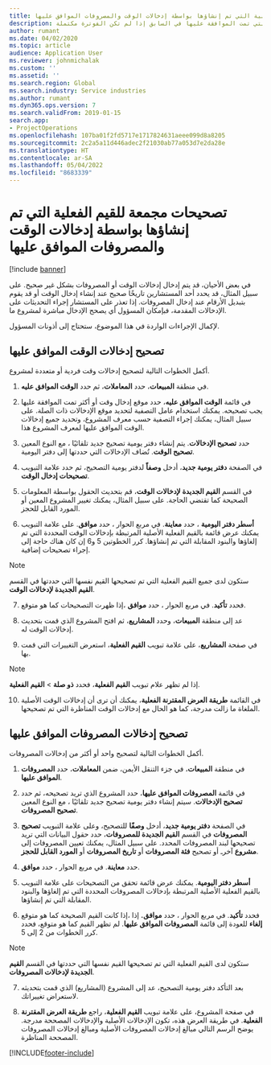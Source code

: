 ```yaml
---
title: تصحيحات مجمعة للقيم الفعلية التي تم إنشاؤها بواسطة إدخالات الوقت والمصروفات الموافق عليها
description: يشرح هذه الموضوع كيف يمكن للمسؤول إجراء تصحيحات فردية أو مجمعة لإدخالات الوقت أو المصروفات التي تمت الموافقة عليها في السابق إذا لم تكن الفوترة مكتملة.
author: rumant
ms.date: 04/02/2020
ms.topic: article
audience: Application User
ms.reviewer: johnmichalak
ms.custom: ''
ms.assetid: ''
ms.search.region: Global
ms.search.industry: Service industries
ms.author: rumant
ms.dyn365.ops.version: 7
ms.search.validFrom: 2019-01-15
search.app:
- ProjectOperations
ms.openlocfilehash: 107ba01f2fd5717e1717824631aeee099d8a8205
ms.sourcegitcommit: 2c2a5a11d446adec2f21030ab77a053d7e2da28e
ms.translationtype: HT
ms.contentlocale: ar-SA
ms.lasthandoff: 05/04/2022
ms.locfileid: "8683339"
---
```

# <a name="bulk-corrections-of-actuals-created-by-approved-time-and-expense-entries"></a>تصحيحات مجمعة للقيم الفعلية التي تم إنشاؤها بواسطة إدخالات الوقت والمصروفات الموافق عليها

[!include [banner](../includes/psa-now-project-operations.md)]

في بعض الأحيان، قد يتم إدخال إدخالات الوقت أو المصروفات بشكل غير صحيح. على سبيل المثال، قد يحدد أحد المستشارين تاريخًا صحيح عند إنشاء إدخال الوقت أو قد يقوم بتبديل الأرقام عند إدخال المصروفات. إذا تعذر على المستشار إجراء التحديثات على الإدخالات المقدمة، فبإمكان المسؤول أي يصحح الإدخال مباشرة لمشروع ما.

لإكمال الإجراءات الواردة في هذا الموضوع، ستحتاج إلى أذونات المسؤول.

## <a name="correct-approved-time-entries"></a>تصحيح إدخالات الوقت الموافق عليها     

أكمل الخطوات التالية لتصحيح إدخالات وقت فردية أو متعددة لمشروع.

1. في منطقة **المبيعات**، حدد **المعاملات‬**، ثم حدد **الوقت الموافق عليه‬**. 

2. في قائمة **الوقت الموافق عليه‬**، حدد موقع إدخال وقت أو أكثر تمت الموافقة عليها يجب تصحيحه. يمكنك استخدام عامل التصفية لتحديد موقع الإدخالات ذات الصلة. على سبيل المثال، يمكنك إجراء التصفية حسب معرف المشروع، وتحديد جميع إدخالات الوقت الموافق عليها لمعرف المشروع هذا.

3. حدد **تصحيح الإدخالات**. يتم إنشاء دفتر يومية تصحيح جديد تلقائيًا ، مع النوع المعين **تصحيح الوقت**. تُضاف الإدخالات التي حددتها إلى دفتر اليومية. 

4. في الصفحة **دفتر يومية جديد**، أدخل **وصفاً** لدفتر يومية التصحيح، ثم حدد علامة التبويب **تصحيحات إدخال الوقت**.  
5. في القسم **القيم الجديدة لإدخالات الوقت**، قم بتحديث الحقول بواسطة المعلومات الصحيحة كما تقتضي الحاجة. على سبيل المثال، يمكنك تغيير المشروع المعين أو المورد القابل للحجز.

6. حدد **معاينة**. في مربع الحوار ، حدد **موافق**. على علامة التبويب‏‎ **أسطر دفتر اليومية** ، يمكنك عرض قائمة بالقيم الفعلية الأصلية المرتبطة بإدخالات الوقت المحددة التي تم إلغاؤها والبنود المقابلة التي تم إنشاؤها. كرر الخطوتين 5 و6 إن كان هناك حاجة إلى إجراء تصحيحات إضافية. 

> [!NOTE]
> ستكون لدى جميع القيم الفعلية التي تم تصحيحها القيم نفسها التي حددتها في القسم **القيم الجديدة لإدخالات الوقت‬**.

7. إذا ظهرت التصحيحات كما هو متوقع‏‎، فحدد **تأكيد**. في مربع الحوار ، حدد **موافق**.

8. عد إلى منطقة **المبيعات**، وحدد **المشاريع**، ثم افتح المشروع الذي قمت بتحديث إدخالات الوقت له. 

9. في صفحة **المشاريع**، على علامة تبويب **القيم الفعلية**، استعرض التغييرات التي قمت بها. 

> [!NOTE]
> إذا لم تظهر علام تبويب **القيم الفعلية**، فحدد **ذو صلة** > **القيم الفعلية**.  

10. في القائمة **طريقة العرض المقترنة الفعلية‬**، يمكنك أن ترى أن إدخالات الوقت الأصلية الملغاة ما زالت مدرجة، كما هو الحال مع إدخالات الوقت المناظرة التي تم تصحيحها. 


## <a name="correct-approved-expense-entries"></a>تصحيح إدخالات المصروفات الموافق عليها

أكمل الخطوات التالية لتصحيح واحد أو أكثر من إدخالات المصروفات. 

1. في منطقة **المبيعات**، في جزء التنقل الأيمن، ضمن **المعاملات**، حدد **المصروفات الموافق عليها‬**.

2. في قائمة **المصروفات الموافق عليها‬**، حدد المشروع الذي تريد تصحيحه، ثم حدد **تصحيح الإدخالات**. سيتم إنشاء دفتر يومية تصحيح جديد تلقائيًا ، مع النوع المعين **تصحيح المصروفات**. 

3. في الصفحة **دفتر يومية جديد**، أدخل **وصفًا** للتصحيح، وعلى علامة التبويب **تصحيح المصروفات** في القسم **القيم الجديدة للمصروفات‬**، حدد حقول البيانات التي تريد تصحيحها لبند المصروفات المحدد. على سبيل المثال، يمكنك تعيين المصروفات إلى **مشروع** آخرـ أو تصحيح **فئة المصروفات** أو **تاريخ المصروفات** أو **المورد القابل للحجز**.

4. حدد **معاينة**. في مربع الحوار ، حدد **موافق**. 

5. تحقق من التصحيحات على علامة التبويب‏‎ **أسطر دفتر اليومية**. يمكنك عرض قائمة بالقيم الفعلية الأصلية المرتبطة بإدخالات المصروفات المحددة التي تم إلغاؤها والبنود المقابلة التي تم إنشاؤها.

6. إذا كانت القيم الصحيحة كما هو متوقع‏‎، فحدد **تأكيد**. في مربع الحوار ، حدد **موافق.** إذا لم تظهر القيم كما هو متوقع، فحدد‏‎ **إلغاء** للعودة إلى قائمة **المصروفات الموافق عليها**. كرر الخطوات من 2 إلى 5. 

> [!NOTE]
> ستكون لدى القيم الفعلية التي تم تصحيحها القيم نفسها التي حددتها في القسم **القيم الجديدة لإدخالات المصروفات‬**.

7. بعد التأكد دفتر يومية التصحيح، عد إلى المشروع (المشاريع) الذي قمت بتحديثه لاستعراض تغييراتك.  

8. في صفحة المشروع، على علامة تبويب **القيم الفعلية**، راجع **طريقة العرض المقترنة الفعلية**. في طريقة العرض هذه، تكون الإدخالات الأصلية والإدخالات المصححة مدرجة. يوضح الرسم التالي مبالغ إدخالات المصروفات الأصلية ومبالغ إدخالات المصروفات المصححة المناظرة. 


[!INCLUDE[footer-include](../includes/footer-banner.md)]
